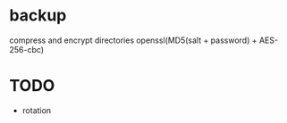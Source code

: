# backup
compress and encrypt directories openssl(MD5(salt + password) + AES-256-cbc)

# TODO

- rotation